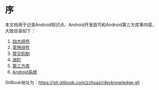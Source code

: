 # 序
本文档用于记录Android知识点、Android开发技巧和Android第三方库等内容，大致目录如下：
1. [四大组件](/part1/README.md)
2. [常用组件](/part2/README.md)
3. [常见机制](/part3/README.md)
4. [进阶](/part4/README.md)
5. [第三方库](/part5/README.md)
6. [Android系统](/part6/README.md)

GitBook地址为：https://git.gitbook.com/zzhuazi/devknowledge.git


